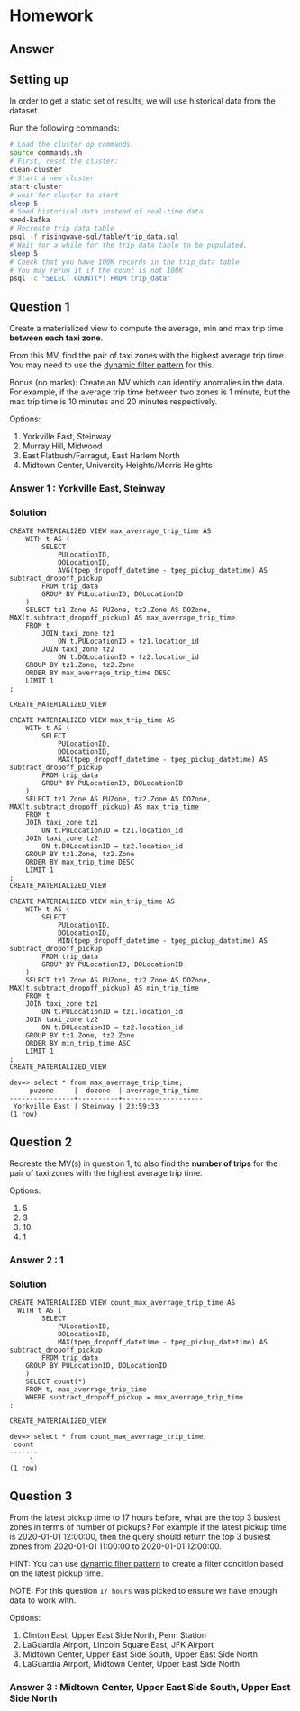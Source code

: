 # Homework

## Answer

## Setting up

In order to get a static set of results, we will use historical data from the dataset.

Run the following commands:
```bash
# Load the cluster op commands.
source commands.sh
# First, reset the cluster:
clean-cluster
# Start a new cluster
start-cluster
# wait for cluster to start
sleep 5
# Seed historical data instead of real-time data
seed-kafka
# Recreate trip data table
psql -f risingwave-sql/table/trip_data.sql
# Wait for a while for the trip_data table to be populated.
sleep 5
# Check that you have 100K records in the trip_data table
# You may rerun it if the count is not 100K
psql -c "SELECT COUNT(*) FROM trip_data"
```

## Question 1

Create a materialized view to compute the average, min and max trip time **between each taxi zone**.

From this MV, find the pair of taxi zones with the highest average trip time.
You may need to use the [dynamic filter pattern](https://docs.risingwave.com/docs/current/sql-pattern-dynamic-filters/) for this.

Bonus (no marks): Create an MV which can identify anomalies in the data. For example, if the average trip time between two zones is 1 minute,
but the max trip time is 10 minutes and 20 minutes respectively.

Options:
1. Yorkville East, Steinway
2. Murray Hill, Midwood
3. East Flatbush/Farragut, East Harlem North
4. Midtown Center, University Heights/Morris Heights

### Answer 1 : **Yorkville East, Steinway**

### Solution

```
CREATE MATERIALIZED VIEW max_averrage_trip_time AS
    WITH t AS (
        SELECT
			PULocationID,
			DOLocationID,
			AVG(tpep_dropoff_datetime - tpep_pickup_datetime) AS subtract_dropoff_pickup
        FROM trip_data
		GROUP BY PULocationID, DOLocationID
	)
    SELECT tz1.Zone AS PUZone, tz2.Zone AS DOZone, MAX(t.subtract_dropoff_pickup) AS max_averrage_trip_time
    FROM t
    	JOIN taxi_zone tz1
       		ON t.PULocationID = tz1.location_id
		JOIN taxi_zone tz2
			ON t.DOLocationID = tz2.location_id
	GROUP BY tz1.Zone, tz2.Zone
	ORDER BY max_averrage_trip_time DESC
	LIMIT 1
;
```
```
CREATE_MATERIALIZED_VIEW
```

```
CREATE MATERIALIZED VIEW max_trip_time AS
    WITH t AS (
        SELECT
			PULocationID,
			DOLocationID,
			MAX(tpep_dropoff_datetime - tpep_pickup_datetime) AS subtract_dropoff_pickup
        FROM trip_data
		GROUP BY PULocationID, DOLocationID
	)
    SELECT tz1.Zone AS PUZone, tz2.Zone AS DOZone, MAX(t.subtract_dropoff_pickup) AS max_trip_time
    FROM t
    JOIN taxi_zone tz1
        ON t.PULocationID = tz1.location_id
	JOIN taxi_zone tz2
		ON t.DOLocationID = tz2.location_id
	GROUP BY tz1.Zone, tz2.Zone
	ORDER BY max_trip_time DESC
	LIMIT 1
;
CREATE_MATERIALIZED_VIEW
```

```
CREATE MATERIALIZED VIEW min_trip_time AS
    WITH t AS (
        SELECT
			PULocationID,
			DOLocationID,
			MIN(tpep_dropoff_datetime - tpep_pickup_datetime) AS subtract_dropoff_pickup
        FROM trip_data
		GROUP BY PULocationID, DOLocationID
	)
    SELECT tz1.Zone AS PUZone, tz2.Zone AS DOZone, MAX(t.subtract_dropoff_pickup) AS min_trip_time
    FROM t
    JOIN taxi_zone tz1
        ON t.PULocationID = tz1.location_id
	JOIN taxi_zone tz2
		ON t.DOLocationID = tz2.location_id
	GROUP BY tz1.Zone, tz2.Zone
	ORDER BY min_trip_time ASC
	LIMIT 1
;
CREATE_MATERIALIZED_VIEW
```

```
dev=> select * from max_averrage_trip_time;
     puzone     |  dozone  | averrage_trip_time 
----------------+----------+--------------------
 Yorkville East | Steinway | 23:59:33
(1 row)
```


## Question 2

Recreate the MV(s) in question 1, to also find the **number of trips** for the pair of taxi zones with the highest average trip time.

Options:
1. 5
2. 3
3. 10
4. 1

### Answer 2 : **1**

### Solution
```
CREATE MATERIALIZED VIEW count_max_averrage_trip_time AS
  WITH t AS (
        SELECT
			PULocationID,
			DOLocationID,
			MAX(tpep_dropoff_datetime - tpep_pickup_datetime) AS subtract_dropoff_pickup
        FROM trip_data
	GROUP BY PULocationID, DOLocationID
	)
	SELECT count(*)
	FROM t, max_averrage_trip_time
	WHERE subtract_dropoff_pickup = max_averrage_trip_time
;
```
```
CREATE_MATERIALIZED_VIEW
```
```
dev=> select * from count_max_averrage_trip_time;
 count 
-------
     1
(1 row)
```


## Question 3

From the latest pickup time to 17 hours before, what are the top 3 busiest zones in terms of number of pickups?
For example if the latest pickup time is 2020-01-01 12:00:00,
then the query should return the top 3 busiest zones from 2020-01-01 11:00:00 to 2020-01-01 12:00:00.

HINT: You can use [dynamic filter pattern](https://docs.risingwave.com/docs/current/sql-pattern-dynamic-filters/)
to create a filter condition based on the latest pickup time.

NOTE: For this question `17 hours` was picked to ensure we have enough data to work with.

Options:
1. Clinton East, Upper East Side North, Penn Station
2. LaGuardia Airport, Lincoln Square East, JFK Airport
3. Midtown Center, Upper East Side South, Upper East Side North
4. LaGuardia Airport, Midtown Center, Upper East Side North

### Answer 3 : **Midtown Center, Upper East Side South, Upper East Side North**


